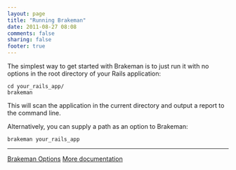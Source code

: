 ```yaml
---
layout: page
title: "Running Brakeman"
date: 2011-08-27 08:08
comments: false
sharing: false
footer: true
---
```


The simplest way to get started with Brakeman is to just run it with no options in the root directory of your Rails application:

    cd your_rails_app/
    brakeman

This will scan the application in the current directory and output a report to the command line.

Alternatively, you can supply a path as an option to Brakeman:

    brakeman your_rails_app

---
[Brakeman Options](/docs/options)
[More documentation](/docs)
